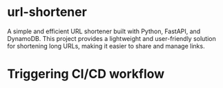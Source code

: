 # url-shortener
A simple and efficient URL shortener built with Python, FastAPI, and DynamoDB. This project provides a lightweight and user-friendly solution for shortening long URLs, making it easier to share and manage links.
# Triggering CI/CD workflow
